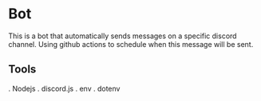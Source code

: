 # Bot
 This is a bot that automatically sends messages on a specific discord channel. Using github actions to schedule when this message will be sent.


## Tools
. Nodejs
. discord.js
. env
. dotenv
